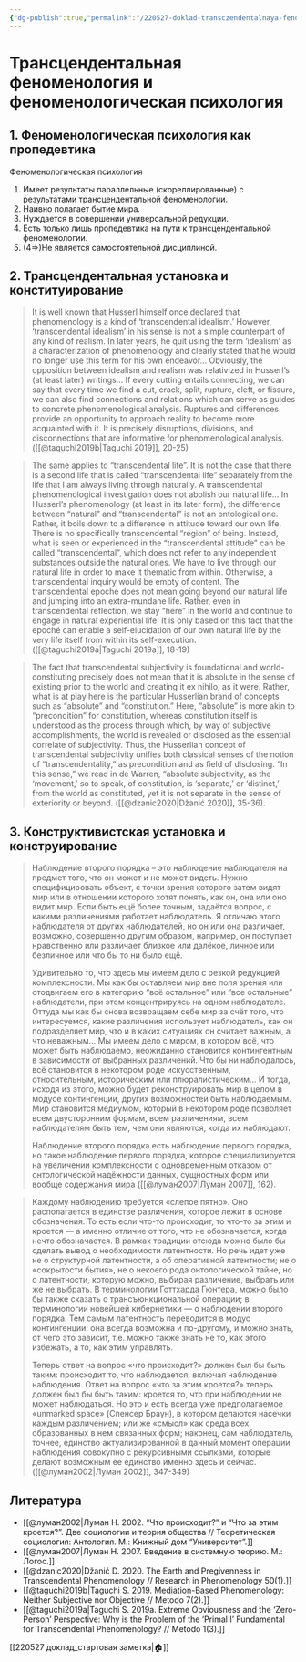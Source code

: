 ```yaml
---
{"dg-publish":true,"permalink":"/220527-doklad-transczendentalnaya-fenomenologiya-i-fenomenologicheskaya-psihologiya/","dgHomeLink":false,"dgPassFrontmatter":false}
---
```


# Трансцендентальная феноменология и феноменологическая психология

## 1. Феноменологическая психология как пропедевтика
Феноменологическая психология
1. Имеет результаты параллельные (скореллированные) с результатами трансцендентальной феноменологии.
2. Наивно полагает бытие мира.
3. Нуждается в совершении универсальной редукции.
4. Есть только лишь пропедевтика на пути к трансцендентальной феноменологии.
5. (4=>)Не является самостоятельной дисциплиной.


## 2. Трансцендентальная установка и конституирование 
 > It is well known that Husserl himself once declared that phenomenology is a kind of ‘transcendental idealism.’ However, ‘transcendental idealism’ in his sense is not a simple counterpart of any kind of realism. In later years, he quit using the term ‘idealism’ as a characterization of phenomenology and clearly stated that he would no longer use this term for his own endeavor… Obviously, the opposition between idealism and realism was relativized in Husserl’s (at least later) writings… If every cutting entails connecting, we can say that every time we find a cut, crack, split, rupture, cleft, or fissure, we can also find connections and relations which can serve as guides to concrete phenomenological analysis. Ruptures and differences provide an opportunity to approach reality to become more acquainted with it. It is precisely disruptions, divisions, and disconnections that are informative for phenomenological analysis. ([[@taguchi2019b|Taguchi 2019]], 20-25)
 
> The same applies to “transcendental life”. It is not the case that there is a second life that is called “transcendental life” separately from the life that I am always living through naturally. A transcendental phenomenological investigation does not abolish our natural life… In Husserl’s phenomenology (at least in its later form), the difference between “natural” and “transcendental” is not an ontological one. Rather, it boils down to a difference in attitude toward our own life. There is no specifically transcendental “region” of being. Instead, what is seen or experienced in the “transcendental attitude” can be called “transcendental”, which does not refer to any independent substances outside the natural ones. We have to live through our natural life in order to make it thematic from within. Otherwise, a transcendental inquiry would be empty of content. The transcendental epoché does not mean going beyond our natural life and jumping into an extra-mundane life. Rather, even in transcendental reflection, we stay “here” in the world and continue to engage in natural experiential life. It is only based on this fact that the epoché can enable a self-elucidation of our own natural life by the very life itself from within its self-execution. ([[@taguchi2019a|Taguchi 2019a]], 18-19)

> The fact that transcendental subjectivity is foundational and world-constituting precisely does not mean that it is absolute in the sense of existing prior to the world and creating it ex nihilo, as it were. Rather, what is at play here is the particular Husserlian brand of concepts such as “absolute” and “constitution.” Here, “absolute” is more akin to “precondition” for constitution, whereas constitution itself is understood as the process through which, by way of subjective accomplishments, the world is revealed or disclosed as the essential correlate of subjectivity. Thus, the Husserlian concept of transcendental subjectivity unifies both classical senses of the notion of “transcendentality,” as precondition and as field of disclosing. “In this sense,” we read in de Warren, “absolute subjectivity, as the ‘movement,’ so to speak, of constitution, is ‘separate,’ or ‘distinct,’ from the world as constituted, yet it is not separate in the sense of exteriority or beyond. ([[@dzanic2020|Džanić 2020]], 35-36).


## 3. Конструктивистская установка и конструирование
> Наблюдение второго порядка – это наблюдение наблюдателя на предмет того, что он может и не может видеть. Нужно специфицировать объект, с точки зрения которого затем видят мир или в отношении которого хотят понять, как он, она или оно видит мир. Если быть ещё более точным, задаётся вопрос, с какими различениями работает наблюдатель. Я отличаю этого наблюдателя от других наблюдателей, но он или она различает, возможно, совершенно другим образом, например, он поступает нравственно или различает близкое или далёкое, личное или безличное или что бы то ни было ещё.
> 
> Удивительно то, что здесь мы имеем дело с резкой редукцией комплексности. Мы как бы оставляем мир вне поля зрения или отодвигаем его в категорию “всё остальное” или “все остальные” наблюдатели, при этом концентрируясь на одном наблюдателе. Оттуда мы как бы снова возвращаем себе мир за счёт того, что интересуемся, какие различения использует наблюдатель, как он подразделяет мир, что и в каких ситуациях он считает важным, а что неважным… Мы имеем дело с миром, в котором всё, что может быть наблюдаемо, неожиданно становится контингентным в зависимости от выбранных различений. Что бы ни наблюдалось, всё становится в некотором роде искусственным, относительным, историческим или плюралистическим… И тогда, исходя из этого, можно будет реконструировать мир в целом в модусе контингенции, других возможностей быть наблюдаемым.
> Мир становится медиумом, который в некотором роде позволяет всем двусторонним формам, всем различениям, всем наблюдателям быть тем, чем они являются, когда их наблюдают.
> 
> Наблюдение второго порядка есть наблюдение первого порядка, но такое наблюдение первого порядка, которое специализируется на увеличении комплексности с одновременным отказом от онтологической надёжности данных, сущностных форм или вообще содержания мира ([[@луман2007|Луман 2007]], 162).

> Каждому наблюдению требуется «слепое пятно». Оно располагается в единстве различения, которое лежит в основе обозначения. То есть если что-то происходит, то что-то за этим и кроется — а именно отличие от того, что не обозначается, когда нечто обозначается. В рамках традиции отсюда можно было бы сделать вывод о необходимости латентности. Но речь идет уже не о структурной латентности, а об оперативной латентности; не о «сокрытости бытия», не о некоего рода онтологической тайне, но о латентности, которую можно, выбирая различение, выбрать или же не выбрать. В терминологии Готтхарда Гюнтера, можно было бы также сказать о трансъюнкциональной операции; в терминологии новейшей кибернетики — о наблюдении второго порядка. Тем самым латентность переводится в модус контингенции: она всегда возможна и по-другому, и можно знать, от чего это зависит, т.е. можно также знать не то, как этого избежать, а то, как этим управлять.
> 
> Теперь ответ на вопрос «что происходит?» должен был бы быть таким: происходит то, что наблюдается, включая наблюдение наблюдения. Ответ на вопрос «что за этим кроется?» теперь должен был бы быть таким: кроется то, что при наблюдении не может наблюдаться. Но это и есть всегда уже предполагаемое «unmarked space» (Спенсер Браун), в котором делаются насечки каждым различением; или же «смысл» как среда всех образованных в нем связанных форм; наконец, сам наблюдатель, точнее, единство актуализированной в данный момент операции наблюдения совокупно с рекурсивными ссылками, которые делают возможным ее единство именно здесь и сейчас. ([[@луман2002|Луман 2002]], 347-349)


## Литература
- [[@луман2002|Луман Н. 2002. “Что происходит?” и “Что за этим кроется?”. Две социологии и теория общества // Теоретическая социология: Антология. М.: Книжный дом “Университет”.]]
- [[@луман2007|Луман Н. 2007. Введение в системную теорию. М.: Логос.]]
- [[@dzanic2020|Džanić D. 2020. The Earth and Pregivenness in Transcendental Phenomenology // Research in Phenomenology 50(1).]]
- [[@taguchi2019b|Taguchi S. 2019. Mediation-Based Phenomenology: Neither Subjective nor Objective // Metodo 7(2).]]
- [[@taguchi2019a|Taguchi S. 2019a. Extreme Obviousness and the ‘Zero-Person’ Perspective: Why is the Problem of the ‘Primal I’ Fundamental for Transcendental Phenomenology? // Metodo 1(3).]]


[[220527 доклад_стартовая заметка|🏠]]
